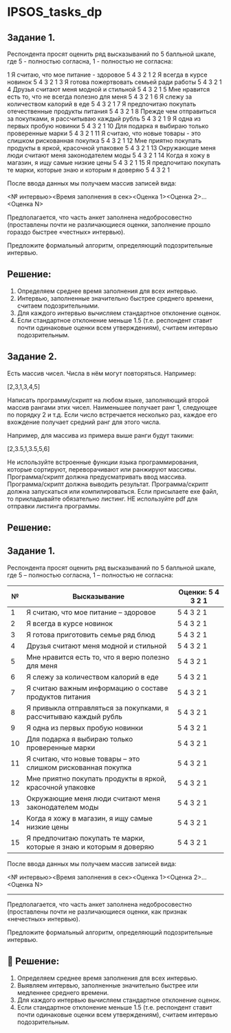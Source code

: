 # IPSOS_tasks_dp

## Задание 1.

Респондента просят оценить ряд высказываний по 5 балльной шкале, где 5 - полностью согласна, 1 - полностью не согласна:

1	Я считаю, что мое питание - здоровое	                            5	4	3	2	1
2	Я всегда в курсе новинок	                                        5	4	3	2	1
3	Я готова пожертвовать семьей ради работы	                        5	4	3	2	1
4	Друзья считают меня модной и стильной	                            5	4	3	2	1
5	Мне нравится есть то, что не всегда полезно для меня	            5	4	3	2	1
6	Я слежу за количеством калорий в еде	                            5	4	3	2	1
7	Я предпочитаю покупать отечественные продукты питания	            5	4	3	2	1
8	Прежде чем отправиться за покупками, я рассчитываю каждый рубль	    5	4	3	2	1
9	Я одна из первых пробую новинки	                                    5	4	3	2	1
10	Для подарка я выбираю только проверенные марки	                    5	4	3	2	1
11	Я считаю, что новые товары - это слишком рискованная покупка	    5	4	3	2	1
12	Мне приятно покупать продукты в яркой, красочной упаковке	        5	4	3	2	1
13	Окружающие меня люди считают меня законодателем моды	            5	4	3	2	1
14	Когда я хожу в магазин, я ищу самые низкие цены	                    5	4	3	2	1
15	Я предпочитаю покупать те марки, которые знаю и которым я доверяю	5	4	3	2	1

После ввода данных мы получаем массив записей вида:

<№ интервью><Время заполнения в сек><Оценка 1><Оценка 2>…<Оценка N>

Предполагается, что часть анкет заполнена недобросовестно (проставлены почти не различающиеся оценки, 
заполнение прошло гораздо быстрее «честных» интервью).

Предложите формальный алгоритм, определяющий подозрительные интервью.

 ## Решение:

1. Определяем среднее время заполнения для всех интервью.
2. Интервью, заполненные значительно быстрее среднего времени, считаем подозрительными.
3. Для каждого интервью вычисляем стандартное отклонение оценок.
4. Если стандартное отклонение меньше 1.5 (т.е. респондент ставит почти одинаковые оценки всем утверждениям), 
считаем интервью подозрительным.


## Задание 2.


Есть массив чисел. Числа в нём могут повторяться. Например:

[2,3,1,3,4,5]

Написать программу/скрипт на любом языке, заполняющий второй массив рангами этих чисел. 
Наименьшее получает ранг 1, следующее по порядку 2 и т.д. Если число встречается несколько раз, каждое его вхождение 
получает средний ранг для этого числа.

Например, для массива из примера выше ранги будут такими:

[2,3.5,1,3.5,5,6]


Не используйте встроенные функции языка программирования, которые сортируют, переворачивают или ранжируют массивы.
Программа/скрипт должна предусматривать ввод массива.
Программа/скрипт должна выводить результат.
Программа/скрипт должна запускаться или компилироваться.
Если присылаете exe файл, то прикладывайте обязательно листинг.
НЕ используйте pdf для отправки листинга программы.

## Решение:


## Задание 1.

Респондента просят оценить ряд высказываний по 5 балльной шкале, где 5 – полностью согласна, 1 – полностью не согласна:

| № | Высказывание                                                                 | Оценки: 5 4 3 2 1 |
|---|------------------------------------------------------------------------------|------------------|
| 1 | Я считаю, что мое питание – здоровое                                        | 5 4 3 2 1        |
| 2 | Я всегда в курсе новинок                                                    | 5 4 3 2 1        |
| 3 | Я готова приготовить семье ряд блюд                                         | 5 4 3 2 1        |
| 4 | Друзья считают меня модной и стильной                                       | 5 4 3 2 1        |
| 5 | Мне нравится есть то, что я верю полезно для меня                           | 5 4 3 2 1        |
| 6 | Я слежу за количеством калорий в еде                                        | 5 4 3 2 1        |
| 7 | Я считаю важным информацию о составе продуктов питания                      | 5 4 3 2 1        |
| 8 | Я привыкла отправляться за покупками, я рассчитываю каждый рубль           | 5 4 3 2 1        |
| 9 | Я одна из первых пробую новинки                                             | 5 4 3 2 1        |
|10 | Для подарка я выбираю только проверенные марки                             | 5 4 3 2 1        |
|11 | Я считаю, что новые товары – это слишком рискованная покупка               | 5 4 3 2 1        |
|12 | Мне приятно покупать продукты в яркой, красочной упаковке                  | 5 4 3 2 1        |
|13 | Окружающие меня люди считают меня законодателем моды                       | 5 4 3 2 1        |
|14 | Когда я хожу в магазин, я ищу самые низкие цены                            | 5 4 3 2 1        |
|15 | Я предпочитаю покупать те марки, которые я знаю и которым я доверяю       | 5 4 3 2 1        |

После ввода данных мы получаем массив записей вида:

<№ интервью><Время заполнения в сек><Оценка 1><Оценка 2>…<Оценка N>


---

Предполагается, что часть анкет заполнена недобросовестно (проставлены почти не различающиеся оценки, как признак «нечестных» интервью).

Предложите формальный алгоритм, определяющий подозрительные интервью.

## 🔎 Решение:

1. Определяем среднее время заполнения для всех интервью.
2. Выявляем интервью, заполненные значительно быстрее или медленнее среднего времени.
3. Для каждого интервью вычисляем стандартное отклонение оценок.
4. Если стандартное отклонение меньше 1.5 (т.е. респондент ставит почти одинаковые оценки всем утверждениям), считаем интервью подозрительным.
